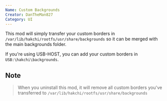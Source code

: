 ```yaml
---
Name: Custom Backgrounds
Creator: DanTheMan827
Category: UI
---
```

This mod will simply transfer your custom borders in `/var/lib/hakchi/rootfs/usr/share/backgrounds` so it can be merged with the main backgrounds folder.

If you're using USB-HOST, you can add your custom borders in `USB:\hakchi\backgrounds`.

## Note

> When you uninstall this mod, it will remove all custom borders you've transferred to `/var/lib/hakchi/rootfs/usr/share/backgrounds`
